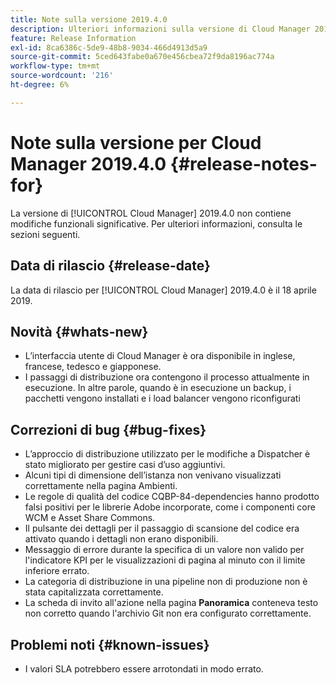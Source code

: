 ```yaml
---
title: Note sulla versione 2019.4.0
description: Ulteriori informazioni sulla versione di Cloud Manager 2019.4.0.
feature: Release Information
exl-id: 8ca6386c-5de9-48b8-9034-466d4913d5a9
source-git-commit: 5ced643fabe0a670e456cbea72f9da8196ac774a
workflow-type: tm+mt
source-wordcount: '216'
ht-degree: 6%

---
```


# Note sulla versione per Cloud Manager 2019.4.0 {#release-notes-for}

La versione di [!UICONTROL Cloud Manager] 2019.4.0 non contiene modifiche funzionali significative. Per ulteriori informazioni, consulta le sezioni seguenti.

## Data di rilascio {#release-date}

La data di rilascio per [!UICONTROL Cloud Manager] 2019.4.0 è il 18 aprile 2019.

## Novità {#whats-new}

* L’interfaccia utente di Cloud Manager è ora disponibile in inglese, francese, tedesco e giapponese.
* I passaggi di distribuzione ora contengono il processo attualmente in esecuzione. In altre parole, quando è in esecuzione un backup, i pacchetti vengono installati e i load balancer vengono riconfigurati

## Correzioni di bug {#bug-fixes}

* L’approccio di distribuzione utilizzato per le modifiche a Dispatcher è stato migliorato per gestire casi d’uso aggiuntivi.
* Alcuni tipi di dimensione dell’istanza non venivano visualizzati correttamente nella pagina Ambienti.
* Le regole di qualità del codice CQBP-84-dependencies hanno prodotto falsi positivi per le librerie Adobe incorporate, come i componenti core WCM e Asset Share Commons.
* Il pulsante dei dettagli per il passaggio di scansione del codice era attivato quando i dettagli non erano disponibili.
* Messaggio di errore durante la specifica di un valore non valido per l&#39;indicatore KPI per le visualizzazioni di pagina al minuto con il limite inferiore errato.
* La categoria di distribuzione in una pipeline non di produzione non è stata capitalizzata correttamente.
* La scheda di invito all&#39;azione nella pagina **Panoramica** conteneva testo non corretto quando l&#39;archivio Git non era configurato correttamente.

## Problemi noti {#known-issues}

* I valori SLA potrebbero essere arrotondati in modo errato.

